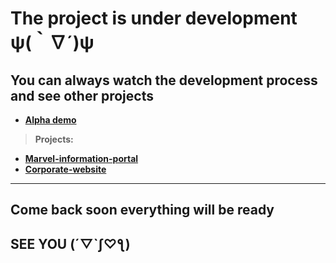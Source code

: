 # **The project is under development** ψ(｀∇´)ψ
## **You can always watch the development process and see other projects**
- [**Alpha demo**](https://mrscotch679.github.io/Games/) 
> **Projects:**
- [**Marvel-information-portal**](https://github.com/MrScotch679/Marvel-information-portal)
- [**Corporate-website**](https://github.com/MrScotch679/Corporate-website)
____
## **Come back soon everything will be ready** 
## **SEE YOU** (´▽`ʃ♡ƪ)

